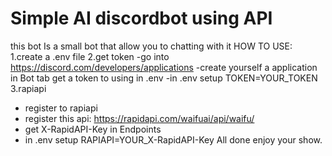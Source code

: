 # Simple AI discordbot using API
this bot Is a small bot that allow you to chatting with it
HOW TO USE:
1.create a .env file
2.get token
-go into https://discord.com/developers/applications
-create yourself a application in Bot tab get a token to using in .env
-in .env setup TOKEN=YOUR_TOKEN
3.rapiapi
- register to rapiapi
- register this api: https://rapidapi.com/waifuai/api/waifu/
- get X-RapidAPI-Key in Endpoints
- in .env setup RAPIAPI=YOUR_X-RapidAPI-Key
All done enjoy your show.
